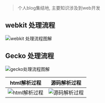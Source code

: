 > 个人blog集结地, 主要知识涉及到web开发

## webkit 处理流程
![webkit 处理流程图解](https://www.html5rocks.com/zh/tutorials/internals/howbrowserswork/webkitflow.png)

## Gecko 处理流程
![gecko处理流程图解](https://www.html5rocks.com/zh/tutorials/internals/howbrowserswork/image008.jpg)


| html解析过程 | 源码解析过程|
|----------|:-------------:|
|![html解析过程](https://www.html5rocks.com/zh/tutorials/internals/howbrowserswork/image011.png) | ![源码解析过程](https://www.html5rocks.com/zh/tutorials/internals/howbrowserswork/image013.png) |
















































